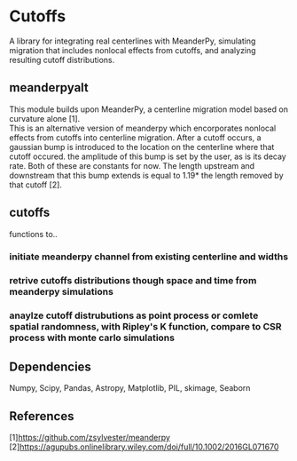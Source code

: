 # Cutoffs

A library for integrating real centerlines with MeanderPy, simulating migration that includes nonlocal effects from cutoffs, and analyzing resulting cutoff distributions. 


## meanderpyalt
This module builds upon MeanderPy, a centerline migration model based on curvature alone [1].   
This is an alternative version of meanderpy which encorporates nonlocal effects from cutoffs into centerline migration.  After a cutoff occurs, a gaussian bump is introduced to the location on the centerline where that cutoff occured. the amplitude of this bump is set by the user, as is its decay rate.  Both of these are constants for now.  The length upstream and downstream that this bump extends is equal to 1.19* the length removed by that cutoff [2].
## cutoffs
functions to..
### initiate meanderpy channel from existing centerline and widths
### retrive cutoffs distributions though space and time from meanderpy simulations
### anaylze cutoff distrubutions as point process or comlete spatial randomness, with Ripley's K function, compare to CSR process with monte carlo simulations

## Dependencies
Numpy, Scipy, Pandas, Astropy, Matplotlib, PIL, skimage, Seaborn 

## References
[1]https://github.com/zsylvester/meanderpy
[2]https://agupubs.onlinelibrary.wiley.com/doi/full/10.1002/2016GL071670

